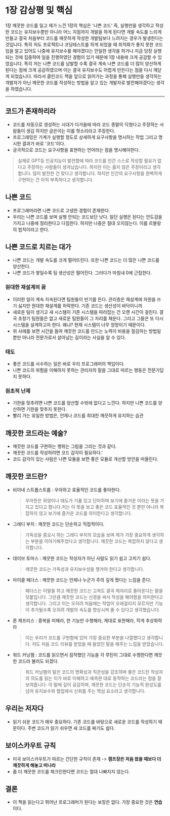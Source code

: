 # 1장 감상평 및 핵심

1장 깨끗한 코드를 일고 제가 느낀 1장의 핵심은 '나쁜 코드' 즉, 실행만을 생각하고 작성한 코드는 유지보수뿐만 아니라 어느 지점까지 개발을 하게 된다면 개발 속도를 느리게 만들고 결국 처음부터 코드를 깨끗하게 작성한 개발팀보다 느려지는 경우가 발생한다는 것입니다.
특히 저도 프로젝트나 코딩테스트를 하게 되었을 때 최적화가 좋지 못한 코드임을 알고 있어도 나중에 유지보수를 해야겠다는 안일한 생각을 하거나 지금 당장 실행되는 것에 집중하여 일을 진행하였던 경험이 있기 때문에 1장 내용에 크게 공감할 수 있었습니다.
특히 저는 나쁜 코드를 남발할 수록 결국 계속 나쁜 코드를 더 많이 양산하게 된다는 점에 크게 공감하였으며 이는 결국 유지보수도 어렵게 만든다는 점을 다시 깨닫게 되었습니다. 따라서 클린코드 책을 앞으로 읽어가는 과정을 통해 실행만을 생각하는 개발자가 아닌 깨끗한 코드를 작성하는 방법을 알고 있는 개발자로 발전해야겠다는 생각을 하였습니다.

---

## 코드가 존재하리라

- 코드를 자동으로 생성하는 시대가 다가옴에 따라 코드 종말이 닥쳤다고 주장하는 사람들이 생김 하지만 글쓴이는 이를 헛소리라고 주장한다.
- 프로그래밍은 기계가 실행할 정도로 상세하게 요구사항을 명시하는 작업 그리고 명시한 결과가 바로 '코드'이다.
- 궁극적으로 코드는 요구사항을 표현하는 언어라는 점을 명시해야한다.

> 실제로 GPT등 인공지능이 발전함에 따라 코드를 인간 스스로 작성할 필요가 없다고 주장하는 사람들이 생겨났습니다. 하지만 이는 옳지 않은 주장이라고 생각합니다. 많이 발전한 건 맞다고 생각합니다. 하지만 인간의 요구사항을 완벽하게 구현하는 건 아직 부족하다고 생각합니다.

## 나쁜 코드

- 프로그래머라면 나쁜 코드로 고생한 경험이 존재한다.
- 우리는 나쁜 코드를 보며 실행 안되는 코드보단 낫다. 일단 실행은 된다는 안도감을 가지고 나중에 정리한다고 다짐한다. 하지만 나중은 절대 오지않는다. 이를 르블랑의 법칙이라고 한다.

## 나쁜 코드로 치르는 대가

- 나쁜 코드는 개발 속도를 크게 떨어뜨린다. 또한 나쁜 코드는 더 많은 나쁜 코드를 양산한다.
- 나쁜 코드가 쌓일수록 팀 생산성은 떨어진다. 그러다가 마침내 0에 근접한다.

### 원대한 재설계의 꿈

- 이러한 일이 계속 지속된다면 팀원들이 반기를 든다. 관리층은 재설계에 자원을 쓰기 싫지만 원대한 재설계를 허락한다. 기존 코드는 생산성이 바닥이니까
- 새로운 팀이 생기고 새 시스템이 기존 시스템을 따라잡는 건 오랜 시간이 걸린다. 결국 초창기 팀원들은 없고 새로운 팀원들이 그 자리를 채운다. 그리고 그들은 또 다시 시스템을 설계하고자 한다. 왜냐? 현재 시스템이 너무 엉망이기 때문이다.
- 위 사례를 보면 시간을 들여 깨끗한 코드를 만드는 노력이 비용을 절감하는 방법일 뿐만 아니라 전문가로서 살아남는 길이라는 사실을 알 수 있다.

### 태도

- 좋은 코드를 사수하는 일은 바로 우리 프로그래머의 책임이다.
- 나쁜 코드의 위험을 이해하지 못하는 관리자의 말을 그대로 따르는 행동은 전문가답지 못하다.

### 원초적 난제

- 기한을 맞추려면 나쁜 코드를 양산할 수밖에 없다고 느낀다. 하지만 나쁜 코드를 양산하면 기한을 맞추지 못한다.
- 빨리 가는 유일한 방법은, 언제나 코드를 최대한 깨끗하게 유지하는 습관

## 깨끗한 코드라는 예술?

- 깨끗한 코드를 구현하는 행위는 그림을 그리는 것과 같다.
- 깨끗한 코드를 작성하려면 코드 감각이 필요하다.'
- 코드 감각이 있는 사람은 나쁜 모듈을 보면 좋은 모듈로 개선할 방안을 떠올린다.

## 깨끗한 코드란?

- 비야네 스트롭스트룹 : 우아하고 효율적인 코드를 좋아한다.

  > 우아한은 외양이나 태도가 기품 있고 단아하며 보기에 즐거운 이라는 뜻을 가지고 있다고 합니다.저는 이 뜻을 보고 좋은 코드 효율적인 것 뿐만 아니라 복잡하지 않고 보기에 즐거운 코드를 의미한다고 생각합니다.

- 그레디 부치 : 깨끗한 코드는 단순하고 직접적이다.

  > 가독성을 중요시 하는 그레디 부치의 모습을 보며 제가 가장 중요하게 생각하는 부분을 이야기해주었다고 생각합니다. 깨끗한 코드는 복잡하지 않다고 생각합니다.

- 데이브 토마스 : 깨끗한 코드는 작성자가 아닌 사람도 읽기 쉽고 고치기 쉽다.

  > 깨끗한 코드는 가독성과 유지보수성을 챙겨야 한다고 생각합니다.

- 마이클 페더스 : 깨끗한 코드는 언제나 누군가 주의 깊게 짰다는 느낌을 준다.

  > 페더스는 이말을 하고 깨끗한 코드는 고쳐도 결국 제자리로 돌아온다는 말을 덧붙입니다. 그만큼 깨끗한 코드는 신경을 써서 작성을 해야함을 의미한다고 생각합니다. 그리고 이는 오히려 처음에는 작업이 오래걸리지 모르지만 기능이 추가될수록 오히려 개발의 속도를 향상시켜 줄 수 있다고 생각했습니다.

- 론 제프리스 : 중복을 피해라, 한 기능만 수행해라, 제대로 표현해라, 작게 추상화하라

  > 이는 우리가 코드를 구현함에 있어 가장 중요한 부분을 나열했다고 생각합니다. 저도 처음 코드 리뷰를 받았을 때 들었던 말을 해주는 느낌을 받았습니다.

- 워드 커닝햄 : 코드를 읽으면서 짐작했던 기능을 각 루틴이 그대로 수행한다면 깨끗한 코드라 불러도 되겠다.
  > 워드 커닝햄의 말은 코드의 명확성과 직관성을 강조하며 좋은 코드란 작성자의 의도를 읽는 이가 바로 이해하고 예측한 대로 동작하는 코드라는 점을 잘 보여줍니다. 이 말에 깊이 공감하며, 깨끗한 코드는 단순히 기능적 완성도를 넘어 유지보수와 협업에서 신뢰를 주는 핵심 요소라고 생각합니다.

## 우리는 저자다

- 읽기 쉬운 코드가 매우 중요하다. 기존 코드를 바탕으로 새로운 코드를 작성하기 때문이다. 주변 코드가 읽기 쉬우면 새 코드를 짜기도 쉽다.

## 보이스카우트 규칙

- 미국 보이스카우트가 따르는 간단한 규칙이 존재 -> **캠프장은 처음 왔을 때보다 더 깨끗하게 해놓고 떠나라**
- 좀 더 깨끗한 코드를 체크인한다면 코드는 절대 나빠지지 않는다.

## 결론

- 이 책을 읽는다고 뛰어난 프로그래머가 된다는 보장은 없다. 가장 중요한 것은 **연습**이다.
